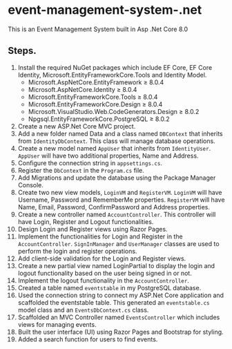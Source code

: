 # event-management-system-.net
This is an Event Management System built in Asp .Net Core 8.0

## Steps.

1. Install the required NuGet packages which include EF Core, EF Core Identity, Microsoft.EntityFrameworkCore.Tools and Identity Model.
   - Microsoft.AspNetCore.EntityFramework ≥ 8.0.4
   - Microsoft.AspNetCore.Identity ≥ 8.0.4
   - Microsoft.EntityFrameworkCore.Tools ≥ 8.0.4
   - Microsoft.EntityFrameworkCore.Design ≥ 8.0.4
   - Microsoft.VisualStudio.Web.CodeGenerators.Design ≥ 8.0.2
   - Npgsql.EntityFrameworkCore.PostgreSQL ≥ 8.0.2
3. Create a new ASP.Net Core MVC project.
4. Add a new folder named Data and a class named `DBContext` that inherits from `IdentityDbContext`. This class will manage database operations.
5. Create a new model named `AppUser` that inherits from `IdentityUser`. `AppUser` will have two additional properties, Name and Address.
6. Configure the connection string in `appsettings.cs`.
7. Register the `DbContext` in the `Program.cs` file.
8. Add Migrations and update the database using the Package Manager Console.
9. Create two new view models, `LoginVM` and `RegisterVM`. `LoginVM` will have Username, Password and RememberMe properties. `RegisterVM` will have Name, Email, Password, ConfirmPassword and Address properties.
10. Create a new controller named `AccountController`. This controller will have Login, Register and Logout functionalities.
11. Design Login and Register views using Razor Pages.
12. Implement the functionalities for Login and Register in the `AccountController`. `SignInManager` and `UserManager` classes are used to perform the login and register operations.
13. Add client-side validation for the Login and Register views.
14. Create a new partial view named LoginPartial to display the login and logout functionality based on the user being signed in or not.
15. Implement the logout functionality in the `AccountController`.
16. Created a table named `eventstable` in my PostgreSQL database.
17. Used the connection string to connect my ASP.Net Core application and scaffolded the eventstable table. This generated an `eventstable.cs` model class and an `EventsDbContext.cs` class.
18. Scaffolded an MVC Controller named `EventsController` which includes views for managing events.
19. Built the user interface (UI) using Razor Pages and Bootstrap for styling.
20. Added a search function for users to find events.
